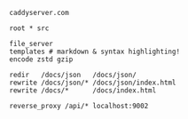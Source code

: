 <script>
ready(() => {
	window.$_('.ex-website-caddyfile pre.chroma').classList.add('light');
});
</script>

<div class="ex-website-caddyfile">

```caddy
caddyserver.com

root * src

file_server
templates # markdown & syntax highlighting!
encode zstd gzip

redir   /docs/json   /docs/json/
rewrite /docs/json/* /docs/json/index.html
rewrite /docs/*      /docs/index.html

reverse_proxy /api/* localhost:9002
```

</div>
